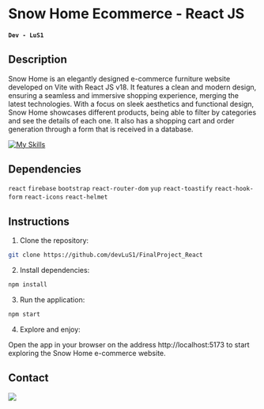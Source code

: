 # Snow Home Ecommerce - React JS

#### `Dev - LuS1`

## Description

Snow Home is an elegantly designed e-commerce furniture website developed on Vite with React JS v18. It features a clean and modern design, ensuring a seamless and immersive shopping experience, merging the latest technologies.  With a focus on sleek aesthetics and functional design, Snow Home showcases different products, being able to filter by categories and see the details of each one. It also has a shopping cart and order generation through a form that is received in a database.

[![My Skills](https://skillicons.dev/icons?i=react,vite,bootstrap,firebase,vscode,&theme=dark)](https://skillicons.dev)

## Dependencies

`react` `firebase` `bootstrap` `react-router-dom` `yup` `react-toastify` `react-hook-form` `react-icons` `react-helmet`

## Instructions

1.  Clone the repository:

```bash
git clone https://github.com/devLuS1/FinalProject_React

```

2. Install dependencies:

```bash
npm install
```

3. Run the application:
```bash
npm start
```

4. Explore and enjoy:

Open the app in your browser on the address http://localhost:5173 to start exploring the Snow Home e-commerce website.

## Contact

<a href="https://github.com/devLuS1">
    <img src="https://skillicons.dev/icons?i=github" />
</a>